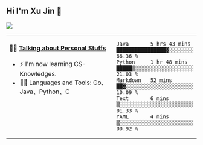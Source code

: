 
## Hi I'm Xu Jin 👋
![](https://komarev.com/ghpvc/?username=jiayouxujin&color=brightgreen&label=PROFILE+VIEWS)



<table align="center">
<tr>
<td valign="top" width="60%">

#### 🏋️‍♀️ <a href="https://github.com/jiayouxujin" target="_blank">Talking about Personal Stuffs</a>
<!-- recent_releases starts -->

- ⚡  I'm now learning CS-Knowledges.  
- 🏊‍♂️ Languages and Tools: Go、Java、Python、C
<!-- recent_releases ends -->
</td>
<td>
 
<!--START_SECTION:waka-->
```text
Java       5 hrs 43 mins   ████████████████▓░░░░░░░░   66.36 % 
Python     1 hr 48 mins    █████▒░░░░░░░░░░░░░░░░░░░   21.03 % 
Markdown   52 mins         ██▓░░░░░░░░░░░░░░░░░░░░░░   10.09 % 
Text       6 mins          ▒░░░░░░░░░░░░░░░░░░░░░░░░   01.33 % 
YAML       4 mins          ▒░░░░░░░░░░░░░░░░░░░░░░░░   00.92 % 
```
<!--END_SECTION:waka-->
 
</td>
</tr>
</table>





